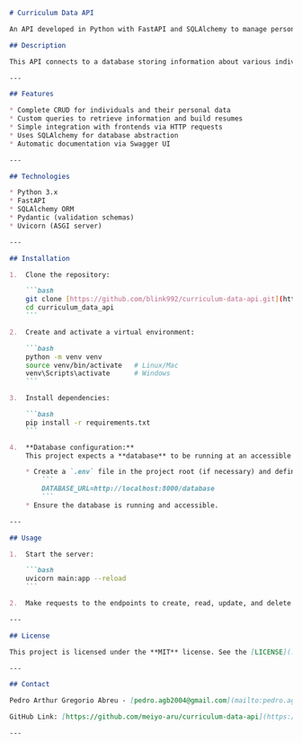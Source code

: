 ````markdown
# Curriculum Data API

An API developed in Python with FastAPI and SQLAlchemy to manage personal information for curriculum purposes.

## Description

This API connects to a database storing information about various individuals, allowing clients (like HTML/JS web applications) to make requests to retrieve data and assemble personalized resumes. It's ideal for integration with portfolio websites, HR systems, and other applications.

---

## Features

* Complete CRUD for individuals and their personal data
* Custom queries to retrieve information and build resumes
* Simple integration with frontends via HTTP requests
* Uses SQLAlchemy for database abstraction
* Automatic documentation via Swagger UI

---

## Technologies

* Python 3.x
* FastAPI
* SQLAlchemy ORM
* Pydantic (validation schemas)
* Uvicorn (ASGI server)

---

## Installation

1.  Clone the repository:

    ```bash
    git clone [https://github.com/blink992/curriculum-data-api.git](https://github.com/blink992/curriculum-data-api.git)
    cd curriculum_data_api
    ```

2.  Create and activate a virtual environment:

    ```bash
    python -m venv venv
    source venv/bin/activate   # Linux/Mac
    venv\Scripts\activate      # Windows
    ```

3.  Install dependencies:

    ```bash
    pip install -r requirements.txt
    ```

4.  **Database configuration:**
    This project expects a **database** to be running at an accessible address.

    * Create a `.env` file in the project root (if necessary) and define your database URL:
        ```
        DATABASE_URL=http://localhost:8000/database
        ```
    * Ensure the database is running and accessible.

---

## Usage

1.  Start the server:

    ```bash
    uvicorn main:app --reload
    ```

2.  Make requests to the endpoints to create, read, update, and delete individual's information.

---

## License

This project is licensed under the **MIT** license. See the [LICENSE](./LICENSE.md) file for more details.

---

## Contact

Pedro Arthur Gregorio Abreu - [pedro.agb2004@gmail.com](mailto:pedro.agb2004@gmail.com)

GitHub Link: [https://github.com/meiyo-aru/curriculum-data-api](https://github.com/meiyo-aru/curriculum-data-api)

---
